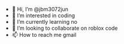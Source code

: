 - 👋 Hi, I’m @jbm3072jun
- 👀 I’m interested in coding
- 🌱 I’m currently learning no
- 💞️ I’m looking to collaborate on roblox code
- 📫 How to reach me gmail
<!---
jbm3072jun/jbm3072jun is a ✨ special ✨ repository because its `README.md` (this file) appears on your GitHub profile.
You can click the Preview link to take a look at your changes.
--->
